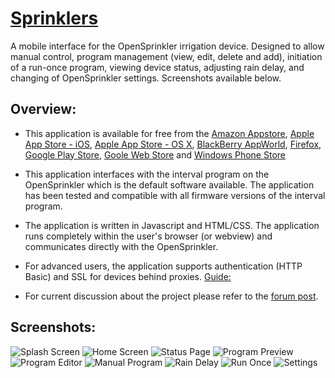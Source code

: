[Sprinklers](http://albahra.com/sprinklers)
========================

A mobile interface for the OpenSprinkler irrigation device. Designed to allow manual control, program management (view, edit, delete and add), initiation of a run-once program, viewing device status, adjusting rain delay, and changing of OpenSprinkler settings. Screenshots available below.

Overview:
---------

+ This application is available for free from the [Amazon Appstore](http://www.amazon.com/dp/B00JYFL8LW), [Apple App Store - iOS](https://itunes.apple.com/us/app/sprinklers/id830988967?ls=1&mt=8), [Apple App Store - OS X](https://itunes.apple.com/us/app/sprinklers/id903464532?ls=1&mt=12), [BlackBerry AppWorld](http://appworld.blackberry.com/webstore/content/53161895/), [Firefox](https://marketplace.firefox.com/app/sprinklers/), [Google Play Store](https://play.google.com/store/apps/details?id=com.albahra.sprinklers), [Goole Web Store](https://chrome.google.com/webstore/detail/sprinklers/iegciplggbmhpihoeamfpjdedihblhhp) and [Windows Phone Store](http://www.windowsphone.com/en-us/store/app/sprinklers/3dbc5da0-b33f-4ca8-9e54-e80febf0a0c5)

+ This application interfaces with the interval program on the OpenSprinkler which is the default software available. The application has been tested and compatible with all firmware versions of the interval program.

+ The application is written in Javascript and HTML/CSS. The application runs completely within the user's browser (or webview) and communicates directly with the OpenSprinkler.

+ For advanced users, the application supports authentication (HTTP Basic) and SSL for devices behind proxies. [Guide:](http://rayshobby.net/mediawiki/index.php?title=Secure_Remote_Access)

+ For current discussion about the project please refer to the [forum post](http://rayshobby.net/phpBB3/viewtopic.php?f=2&t=154).

Screenshots:
------------

![Splash Screen](http://albahra.com/journal/wp-content/uploads/2013/07/startup-iphone5-retina-175x300.png) ![Home Screen](http://albahra.com/journal/wp-content/uploads/2014/03/home-169x300.png) ![Status Page](http://albahra.com/journal/wp-content/uploads/2014/02/iOS-Simulator-Screen-shot-Jan-26-2014-7.15.45-PM-169x300.png) ![Program Preview](http://albahra.com/journal/wp-content/uploads/2014/03/preview-169x300.png) ![Program Editor](http://albahra.com/journal/wp-content/uploads/2014/02/iOS-Simulator-Screen-shot-Jan-26-2014-7.24.09-PM-169x300.png) ![Manual Program](http://albahra.com/journal/wp-content/uploads/2014/02/iOS-Simulator-Screen-shot-Jan-26-2014-7.24.18-PM-169x300.png) ![Rain Delay](http://albahra.com/journal/wp-content/uploads/2014/03/raindelay-169x300.png) ![Run Once](http://albahra.com/journal/wp-content/uploads/2014/02/iOS-Simulator-Screen-shot-Jan-26-2014-7.24.54-PM-169x300.png) ![Settings](http://albahra.com/journal/wp-content/uploads/2014/03/settings-169x300.png)
